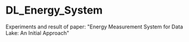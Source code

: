 # DL_Energy_System
Experiments and result of paper: "Energy Measurement System for Data Lake: An Initial Approach"

